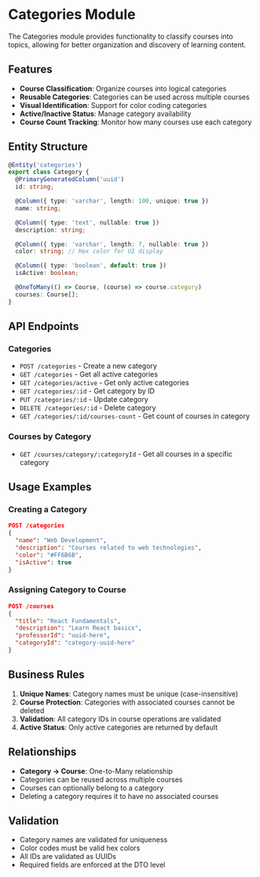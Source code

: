 # Categories Module

The Categories module provides functionality to classify courses into topics, allowing for better organization and discovery of learning content.

## Features

- **Course Classification**: Organize courses into logical categories
- **Reusable Categories**: Categories can be used across multiple courses
- **Visual Identification**: Support for color coding categories
- **Active/Inactive Status**: Manage category availability
- **Course Count Tracking**: Monitor how many courses use each category

## Entity Structure

```typescript
@Entity('categories')
export class Category {
  @PrimaryGeneratedColumn('uuid')
  id: string;

  @Column({ type: 'varchar', length: 100, unique: true })
  name: string;

  @Column({ type: 'text', nullable: true })
  description: string;

  @Column({ type: 'varchar', length: 7, nullable: true })
  color: string; // Hex color for UI display

  @Column({ type: 'boolean', default: true })
  isActive: boolean;

  @OneToMany(() => Course, (course) => course.category)
  courses: Course[];
}
```

## API Endpoints

### Categories

- `POST /categories` - Create a new category
- `GET /categories` - Get all active categories
- `GET /categories/active` - Get only active categories
- `GET /categories/:id` - Get category by ID
- `PUT /categories/:id` - Update category
- `DELETE /categories/:id` - Delete category
- `GET /categories/:id/courses-count` - Get count of courses in category

### Courses by Category

- `GET /courses/category/:categoryId` - Get all courses in a specific category

## Usage Examples

### Creating a Category

```json
POST /categories
{
  "name": "Web Development",
  "description": "Courses related to web technologies",
  "color": "#FF6B6B",
  "isActive": true
}
```

### Assigning Category to Course

```json
POST /courses
{
  "title": "React Fundamentals",
  "description": "Learn React basics",
  "professorId": "uuid-here",
  "categoryId": "category-uuid-here"
}
```

## Business Rules

1. **Unique Names**: Category names must be unique (case-insensitive)
2. **Course Protection**: Categories with associated courses cannot be deleted
3. **Validation**: All category IDs in course operations are validated
4. **Active Status**: Only active categories are returned by default

## Relationships

- **Category → Course**: One-to-Many relationship
- Categories can be reused across multiple courses
- Courses can optionally belong to a category
- Deleting a category requires it to have no associated courses

## Validation

- Category names are validated for uniqueness
- Color codes must be valid hex colors
- All IDs are validated as UUIDs
- Required fields are enforced at the DTO level
